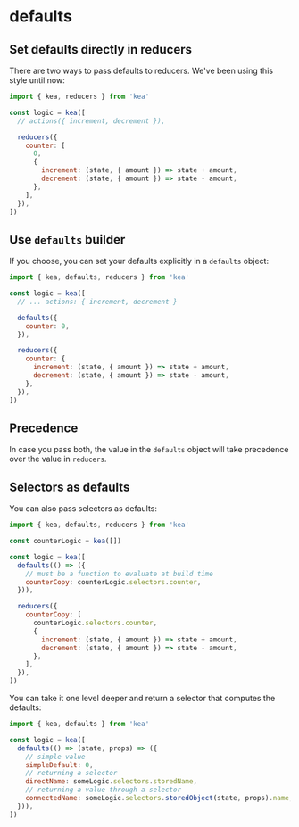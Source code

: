 # defaults

## Set defaults directly in reducers

There are two ways to pass defaults to reducers. We've been using this style until now:

```javascript
import { kea, reducers } from 'kea'

const logic = kea([
  // actions({ increment, decrement }),

  reducers({
    counter: [
      0,
      {
        increment: (state, { amount }) => state + amount,
        decrement: (state, { amount }) => state - amount,
      },
    ],
  }),
])
```

## Use `defaults` builder

If you choose, you can set your defaults explicitly in a `defaults` object:

```javascript
import { kea, defaults, reducers } from 'kea'

const logic = kea([
  // ... actions: { increment, decrement }

  defaults({
    counter: 0,
  }),

  reducers({
    counter: {
      increment: (state, { amount }) => state + amount,
      decrement: (state, { amount }) => state - amount,
    },
  }),
])
```

## Precedence

In case you pass both, the value in the `defaults` object will take precedence over the value in `reducers`.

## Selectors as defaults

You can also pass selectors as defaults:

```javascript
import { kea, defaults, reducers } from 'kea'

const counterLogic = kea([])

const logic = kea([
  defaults(() => ({
    // must be a function to evaluate at build time
    counterCopy: counterLogic.selectors.counter,
  })),

  reducers({
    counterCopy: [
      counterLogic.selectors.counter,
      {
        increment: (state, { amount }) => state + amount,
        decrement: (state, { amount }) => state - amount,
      },
    ],
  }),
])
```

You can take it one level deeper and return a selector that computes the defaults:

```javascript
import { kea, defaults } from 'kea'

const logic = kea([
  defaults(() => (state, props) => ({
    // simple value
    simpleDefault: 0,
    // returning a selector
    directName: someLogic.selectors.storedName,
    // returning a value through a selector
    connectedName: someLogic.selectors.storedObject(state, props).name,
  })),
])
```
